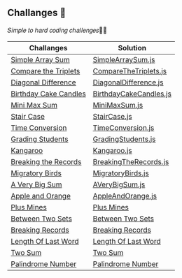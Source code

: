 ## Challanges 💫​
𝑆𝑖𝑚𝑝𝑙𝑒 𝑡𝑜 ℎ𝑎𝑟𝑑 𝑐𝑜𝑑𝑖𝑛𝑔 𝑐ℎ𝑎𝑙𝑙𝑒𝑛𝑔𝑒𝑠🏃‍♀️​

| Challanges             | Solution                                                                |
| ----------------- | ------------------------------------------------------------------ |
| [Simple Array Sum](https://www.hackerrank.com/challenges/simple-array-sum/problem?isFullScreen=false)|[SimpleArraySum.js](https://github.com/elifgazioglu/algorithm-challange-js/blob/main/SimpleArraySum.js)
| [Compare the Triplets](https://www.hackerrank.com/challenges/compare-the-triplets/problem)|[CompareTheTriplets.js](https://github.com/elifgazioglu/algorithm-challange-js/blob/main/CompareTheTriplets.js)
| [Diagonal Difference](https://www.hackerrank.com/challenges/diagonal-difference/problem)|[DiagonalDifference.js](https://github.com/elifgazioglu/algorithm-challange-js/blob/main/DiagonalDifference.js)
| [Birthday Cake Candles](https://www.hackerrank.com/challenges/birthday-cake-candles/problem?isFullScreen=true)|[BirthdayCakeCandles.js](https://github.com/elifgazioglu/algorithm-challange-js/blob/main/BirthdayCakeCandles.js)
| [Mini Max Sum](https://www.hackerrank.com/challenges/mini-max-sum/problem?isFullScreen=true)|[MiniMaxSum.js](https://github.com/elifgazioglu/algorithm-challange-js/blob/main/MiniMaxSum.js)
| [Stair Case](https://www.hackerrank.com/challenges/staircase/problem?isFullScreen=true)|[StairCase.js](https://github.com/elifgazioglu/algorithm-challange-js/blob/main/StairCase.js)
| [Time Conversion](https://www.hackerrank.com/challenges/time-conversion/problem?isFullScreen=true)|[TimeConversion.js](https://github.com/elifgazioglu/algorithm-challange-js/blob/main/TimeConversion.js)
| [Grading Students](https://www.hackerrank.com/challenges/grading/problem?isFullScreen=true)|[GradingStudents.js](https://github.com/elifgazioglu/algorithm-challange-js/blob/main/GradingStudents.js)
| [Kangaroo](https://www.hackerrank.com/challenges/kangaroo/problem?isFullScreen=true)|[Kangaroo.js](https://github.com/elifgazioglu/algorithm-challange-js/blob/main/Kangaroo.js)
| [Breaking the Records](https://www.hackerrank.com/challenges/breaking-best-and-worst-records/problem?isFullScreen=true)|[BreakingTheRecords.js](https://github.com/elifgazioglu/algorithm-challange-js/blob/main/BirthdayCakeCandles.js)
| [Migratory Birds](https://www.hackerrank.com/challenges/migratory-birds/problem?isFullScreen=true)|[MigratoryBirds.js](https://github.com/elifgazioglu/algorithm-challange-js/blob/main/MigratoryBirds.js)
| [A Very Big Sum](https://www.hackerrank.com/challenges/a-very-big-sum/problem?isFullScreen=true)|[AVeryBigSum.js](https://github.com/elifgazioglu/algorithm-challange-js/blob/main/AVeryBigSum.js)
| [Apple and Orange](https://www.hackerrank.com/challenges/apple-and-orange/problem?isFullScreen=true)|[AppleAndOrange.js](https://github.com/elifgazioglu/algorithm-challange-js/blob/main/AppleAndOrange.js)
| [Plus Mines](https://www.hackerrank.com/challenges/plus-minus/problem?isFullScreen=true)|[Plus Mines](https://github.com/elifgazioglu/algorithm-challange-js/blob/main/PlusMines.js)
| [Between Two Sets](https://www.hackerrank.com/challenges/between-two-sets/problem?isFullScreen=true)|[Between Two Sets](https://github.com/elifgazioglu/algorithm-challange-js/blob/main/BetweenTwoSets.js)
| [Breaking Records](https://www.hackerrank.com/challenges/breaking-best-and-worst-records/problem?isFullScreen=true)|[Breaking Records](https://github.com/elifgazioglu/algorithm-challange-js/blob/main/BreakingRecords.js)
| [Length Of Last Word](https://leetcode.com/problems/length-of-last-word/?envType=daily-question&envId=2024-04-01)|[Length Of Last Word](https://github.com/elifgazioglu/algorithm-challange-js/blob/main/LengthOfLastWord.js)
| [Two Sum](https://leetcode.com/problems/two-sum/description/)|[Two Sum](https://github.com/elifgazioglu/algorithm-challange-js/blob/main/TwoSum.js)
| [Palindrome Number](https://leetcode.com/problems/palindrome-number/description/)|[Palindrome Number](https://github.com/elifgazioglu/algorithm-challange-js/blob/main/PalindromeNumber.js)




